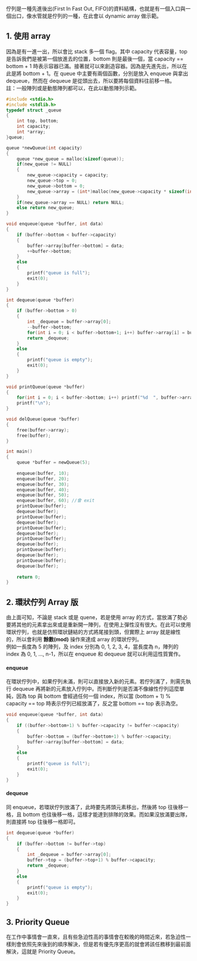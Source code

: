 佇列是一種先進後出(First In Fast Out, FIFO)的資料結構，也就是有一個入口與一個出口，像水管就是佇列的一種，在此會以 dynamic array 做示範。

## 1. 使用 array
因為是有一進一出，所以會比 stack 多一個 flag。其中 capacity 代表容量，top 是告訴我們是被第一個放進去的位置，bottom 則是最後一個，當 capacity == bottom + 1 時表示容器已滿。接著就可以來創造容器。因為是先進先出，所以在此是將 bottom + 1。在 queue 中主要有兩個函數，分別是放入 enqueue 與拿出 dequeue，然而在 dequeue 是從頭出去，所以要將每個資料往前移一格。 \
註：一般陣列或是動態陣列都可以，在此以動態陣列示範。
```C
#include <stdio.h>
#include <stdlib.h>
typedef struct _queue 
{
    int top, bottom;
    int capacity;
    int *array;
}queue;

queue *newQueue(int capacity)
{
    queue *new_queue = malloc(sizeof(queue));
    if(new_queue != NULL)
    {
        new_queue->capacity = capacity;
        new_queue->top = 0;
        new_queue->bottom = 0;
        new_queue->array = (int*)malloc(new_queue->capacity * sizeof(int));
    }
    if(new_queue->array == NULL) return NULL;
    else return new_queue;
}

void enqueue(queue *buffer, int data)
{
    if (buffer->bottom < buffer->capacity) 
    {
        buffer->array[buffer->bottom] = data;
        ++buffer->bottom;
    }
    else
    {
        printf("queue is full");
        exit(0);
    }
}

int dequeue(queue *buffer)
{
    if (buffer->bottom > 0)
    {
        int _dequeue = buffer->array[0];
        --buffer->bottom;
        for(int i = 0; i < buffer->bottom+1; i++) buffer->array[i] = buffer->array[i+1];
        return _dequeue;
    }
    else
    {
        printf("queue is empty");
        exit(0);
    }
}

void printQueue(queue *buffer)
{
    for(int i = 0; i < buffer->bottom; i++) printf("%d  ", buffer->array[i]);
    printf("\n");
}

void delQueue(queue *buffer)
{
    free(buffer->array);
    free(buffer);
}

int main()
{
    queue *buffer = newQueue(5);
    
    enqueue(buffer, 10);
    enqueue(buffer, 20);
    enqueue(buffer, 30);
    enqueue(buffer, 40);
    enqueue(buffer, 50);
    enqueue(buffer, 60); //會 exit
    printQueue(buffer);
    dequeue(buffer);
    printQueue(buffer);
    dequeue(buffer);
    printQueue(buffer);
    dequeue(buffer);
    printQueue(buffer);
    dequeue(buffer);
    printQueue(buffer);
    dequeue(buffer);
    printQueue(buffer);
    dequeue(buffer);
    
    return 0;
}
```

## 2. 環狀佇列 Array 版
由上面可知，不論是 stack 或是 quene，若是使用 array 的方式，當放滿了勢必要將其他的元素拿出來或是重新開一陣列，在使用上彈性沒有很大。在此可以使用環狀佇列，也就是仿照環狀鏈結的方式將尾接到頭，但實際上 array 就是線性的，所以會利用 **餘數(mod)** 操作來達成 array 的環狀佇列。 \
例如一長度為 5 的陣列，及 index 分別為 0, 1, 2, 3, 4，當長度為 n，陣列的 index 為 0, 1, ..., n-1，所以在 enqueue 和 dequeue 就可以利用這性質實作。

#### enqueue
在環狀佇列中，如果佇列未滿，則可以直接放入新的元素。若佇列滿了，則需先執行 dequeue 再將新的元素放入佇列中。而判斷佇列是否滿不像線性佇列這麼單純，因為 top 與 bottom 會經過任何一個 index，所以當 (bottom + 1) % capacity == top 時表示佇列已經放滿了，反之當 bottom == top 表示為空。
```C
void enqueue(queue *buffer, int data)
{
    if ((buffer->bottom+1) % buffer->capacity != buffer->capacity) 
    {
        buffer->bottom = (buffer->bottom+1) % buffer->capacity;
        buffer->array[buffer->bottom] = data;
    }
    else
    {
        printf("queue is full");
        exit(0);
    }
}
```
#### dequeue
同 enqueue，若環狀佇列放滿了，此時要先將頭元素移出，然後將 top 往後移一格，且 bottom 也往後移一格，這樣才能達到排隊的效果。而如果沒放滿要出隊，則直接將 top 往後移一格即可。
```C
int dequeue(queue *buffer)
{
    if (buffer->bottom != buffer->top)
    {
        int _dequeue = buffer->array[0];
        buffer->top = (buffer->top+1) % buffer->capacity;
        return _dequeue;
    }
    else
    {
        printf("queue is empty");
        exit(0);
    }
}
```

## 3. Priority Queue
在工作中事情會一直來，且有些急迫性高的事情會在較晚的時間近來，若急迫性一樣則會依照先來後到的順序解決，但是若有優先序更高的就會將該任務移到最前面解決，這就是 Priority Queue。
